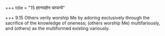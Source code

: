 +++
title = "15 ज्ञानयज्ञेन चाप्यन्ये"

+++
9.15 Others verily worship Me by adoring exclusively through the
sacrifice of the knowledge of oneness; (others worship Me)
multifariously, and (others) as the multiformed existing variously.
